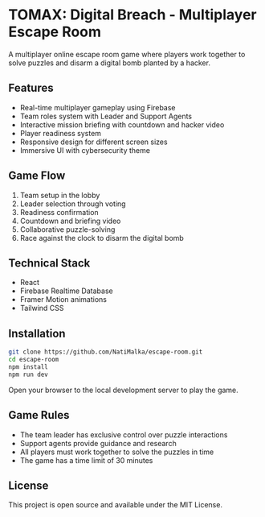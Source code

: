 # TOMAX: Digital Breach - Multiplayer Escape Room

A multiplayer online escape room game where players work together to solve puzzles and disarm a digital bomb planted by a hacker.

## Features

* Real-time multiplayer gameplay using Firebase
* Team roles system with Leader and Support Agents
* Interactive mission briefing with countdown and hacker video
* Player readiness system
* Responsive design for different screen sizes
* Immersive UI with cybersecurity theme

## Game Flow

1. Team setup in the lobby
2. Leader selection through voting
3. Readiness confirmation
4. Countdown and briefing video
5. Collaborative puzzle-solving
6. Race against the clock to disarm the digital bomb

## Technical Stack

* React
* Firebase Realtime Database
* Framer Motion animations
* Tailwind CSS

## Installation

```bash
git clone https://github.com/NatiMalka/escape-room.git
cd escape-room
npm install
npm run dev
```

Open your browser to the local development server to play the game.

## Game Rules

* The team leader has exclusive control over puzzle interactions
* Support agents provide guidance and research
* All players must work together to solve the puzzles in time
* The game has a time limit of 30 minutes

## License

This project is open source and available under the MIT License. 